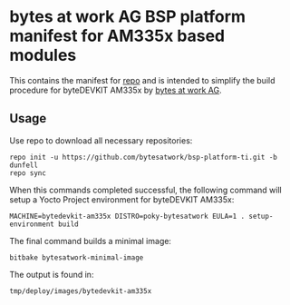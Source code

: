 # bytes at work AG BSP platform manifest for AM335x based modules

This contains the manifest for [repo](https://source.android.com/setup/develop/repo) and is intended to
simplify the build procedure for byteDEVKIT AM335x by [bytes at work AG](https://www.bytesatwork.io).

## Usage

Use repo to download all necessary repositories:

	repo init -u https://github.com/bytesatwork/bsp-platform-ti.git -b dunfell
	repo sync

When this commands completed successful, the following command will setup a
Yocto Project environment for byteDEVKIT AM335x:

	MACHINE=bytedevkit-am335x DISTRO=poky-bytesatwork EULA=1 . setup-environment build

The final command builds a minimal image:

	bitbake bytesatwork-minimal-image

The output is found in:

	tmp/deploy/images/bytedevkit-am335x
